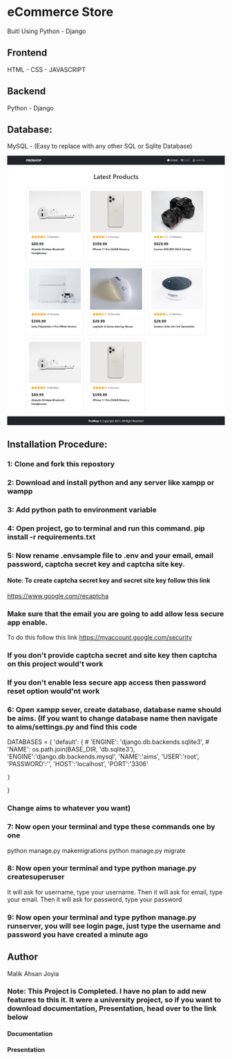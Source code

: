 # eCommerce Store

Buitl Using Python - Django

## Frontend

HTML - CSS - JAVASCRIPT

## Backend

Python - Django

## Database:

MySQL - (Easy to replace with any other SQL or Sqlite Database)

![proshop](https://github.com/AhsanJoyia/eCommerce-Store/blob/master/frontend/public/images/Proshop.jpeg?raw=true)

## Installation Procedure:

### 1: Clone and fork this repostory

### 2: Download and install python and any server like xampp or wampp

### 3: Add python path to environment variable

### 4: Open project, go to terminal and run this command. pip install -r requirements.txt

### 5: Now rename .envsample file to .env and your email, email password, captcha secret key and captcha site key.

#### Note: To create captcha secret key and secret site key follow this link

https://www.google.com/recaptcha

### Make sure that the email you are going to add allow less secure app enable.

To do this follow this link
https://myaccount.google.com/security

### If you don't provide captcha secret and site key then captcha on this project would't work

### If you don't enable less secure app access then password reset option would'nt work

### 6: Open xampp sever, create database, database name should be aims. (If you want to change database name then navigate to aims/settings.py and find this code

DATABASES = {
'default': { # 'ENGINE': 'django.db.backends.sqlite3', # 'NAME': os.path.join(BASE_DIR, 'db.sqlite3'),
'ENGINE':'django.db.backends.mysql',
'NAME':'aims',
'USER':'root',
'PASSWORD':'',
'HOST':'localhost',
'PORT':'3306'

    }

}

### Change aims to whatever you want)

### 7: Now open your terminal and type these commands one by one

python manage.py makemigrations
python manage.py migrate

### 8: Now open your terminal and type python manage.py createsuperuser

It will ask for username, type your username.
Then it will ask for email, type your email.
Then it will ask for password, type your password

### 9: Now open your terminal and type python manage.py runserver, you will see login page, just type the username and password you have created a minute ago

## Author

Malik Ahsan Joyia

### Note: This Project is Completed. I have no plan to add new features to this it. It were a university project, so if you want to download documentation, Presentation, head over to the link below

#### Documentation

#### Presentation
